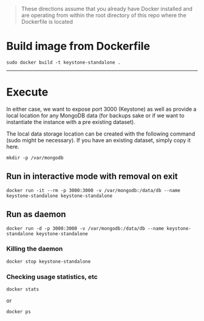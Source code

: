 > These directions assume that you already have Docker installed and are operating from within the root directory of this repo where the Dockerfile is located

# Build image from Dockerfile
```Shell
sudo docker build -t keystone-standalone .
```

---

# Execute
In either case, we want to expose port 3000 (Keystone) as well as provide a local location for any MongoDB data (for backups sake or if we want to instantiate the instance with a pre existing dataset).

The local data storage location can be created with the following command (sudo might be necessary). If you have an existing dataset, simply copy it here.

```Shell
mkdir -p /var/mongodb
```

## Run in interactive mode with removal on exit
```Shell
docker run -it --rm -p 3000:3000 -v /var/mongodb:/data/db --name keystone-standalone keystone-standalone
```
## Run as daemon
```Shell
docker run -d -p 3000:3000 -v /var/mongodb:/data/db --name keystone-standalone keystone-standalone
```

### Killing the daemon
```Shell
docker stop keystone-standalone
```

### Checking usage statistics, etc
```Shell
docker stats
```
or
```Shell
docker ps
```
